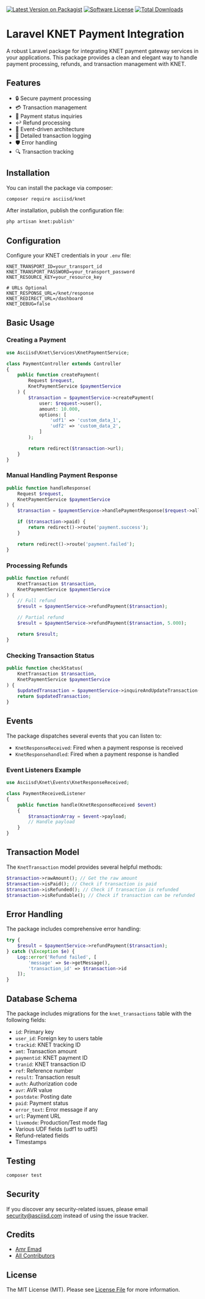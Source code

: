 [![Latest Version on Packagist][ico-version]][link-packagist]
[![Software License][ico-license]](LICENSE.md)
[![Total Downloads][ico-downloads]][link-downloads]

# Laravel KNET Payment Integration

A robust Laravel package for integrating KNET payment gateway services in your applications. This package provides a clean and elegant way to handle payment processing, refunds, and transaction management with KNET.

## Features

- 🔒 Secure payment processing
- 💳 Transaction management
- 🔄 Payment status inquiries
- ↩️ Refund processing
- 🎯 Event-driven architecture
- 📝 Detailed transaction logging
- 🛡️ Error handling
- 🔍 Transaction tracking

## Installation

You can install the package via composer:

```bash
composer require asciisd/knet
```

After installation, publish the configuration file:

```bash
php artisan knet:publish"
```

## Configuration

Configure your KNET credentials in your `.env` file:

```env
KNET_TRANSPORT_ID=your_transport_id
KNET_TRANSPORT_PASSWORD=your_transport_password
KNET_RESOURCE_KEY=your_resource_key

# URLs Optional
KNET_RESPONSE_URL=/knet/response
KNET_REDIRECT_URL=/dashboard
KNET_DEBUG=false
```

## Basic Usage

### Creating a Payment

```php
use Asciisd\Knet\Services\KnetPaymentService;

class PaymentController extends Controller
{
    public function createPayment(
        Request $request, 
        KnetPaymentService $paymentService
    ) {
        $transaction = $paymentService->createPayment(
            user: $request->user(),
            amount: 10.000,
            options: [
                'udf1' => 'custom_data_1',
                'udf2' => 'custom_data_2',
            ]
        );

        return redirect($transaction->url);
    }
}
```

### Manual Handling Payment Response

```php
public function handleResponse(
    Request $request, 
    KnetPaymentService $paymentService
) {
    $transaction = $paymentService->handlePaymentResponse($request->all());

    if ($transaction->paid) {
        return redirect()->route('payment.success');
    }

    return redirect()->route('payment.failed');
}
```

### Processing Refunds

```php
public function refund(
    KnetTransaction $transaction, 
    KnetPaymentService $paymentService
) {
    // Full refund
    $result = $paymentService->refundPayment($transaction);

    // Partial refund
    $result = $paymentService->refundPayment($transaction, 5.000);

    return $result;
}
```

### Checking Transaction Status

```php
public function checkStatus(
    KnetTransaction $transaction, 
    KnetPaymentService $paymentService
) {
    $updatedTransaction = $paymentService->inquireAndUpdateTransaction($transaction);
    return $updatedTransaction;
}
```

## Events

The package dispatches several events that you can listen to:

- `KnetResponseReceived`: Fired when a payment response is received
- `KnetResponsehandled`: Fired when a payment response is handled

### Event Listeners Example

```php
use Asciisd\Knet\Events\KnetResponseReceived;

class PaymentReceivedListener
{
    public function handle(KnetResponseReceived $event)
    {
        $transactionArray = $event->payload;
        // Handle payload
    }
}
```

## Transaction Model

The `KnetTransaction` model provides several helpful methods:

```php
$transaction->rawAmount(); // Get the raw amount
$transaction->isPaid(); // Check if transaction is paid
$transaction->isRefunded(); // Check if transaction is refunded
$transaction->isRefundable(); // Check if transaction can be refunded
```

## Error Handling

The package includes comprehensive error handling:

```php
try {
    $result = $paymentService->refundPayment($transaction);
} catch (\Exception $e) {
    Log::error('Refund failed', [
        'message' => $e->getMessage(),
        'transaction_id' => $transaction->id
    ]);
}
```

## Database Schema

The package includes migrations for the `knet_transactions` table with the following fields:

- `id`: Primary key
- `user_id`: Foreign key to users table
- `trackid`: KNET tracking ID
- `amt`: Transaction amount
- `paymentid`: KNET payment ID
- `tranid`: KNET transaction ID
- `ref`: Reference number
- `result`: Transaction result
- `auth`: Authorization code
- `avr`: AVR value
- `postdate`: Posting date
- `paid`: Payment status
- `error_text`: Error message if any
- `url`: Payment URL
- `livemode`: Production/Test mode flag
- Various UDF fields (udf1 to udf5)
- Refund-related fields
- Timestamps

## Testing

```bash
composer test
```

## Security

If you discover any security-related issues, please email security@asciisd.com instead of using the issue tracker.

## Credits

- [Amr Emad](https://github.com/aemaddin)
- [All Contributors](../../contributors)

## License

The MIT License (MIT). Please see [License File](LICENSE.md) for more information.

[ico-version]: https://img.shields.io/packagist/v/asciisd/knet.svg?style=flat
[ico-license]: https://img.shields.io/badge/license-MIT-brightgreen.svg?style=flat
[ico-downloads]: https://img.shields.io/packagist/dt/asciisd/knet.svg?style=flat

[link-packagist]: https://packagist.org/packages/asciisd/knet
[link-downloads]: https://packagist.org/packages/asciisd/knet
